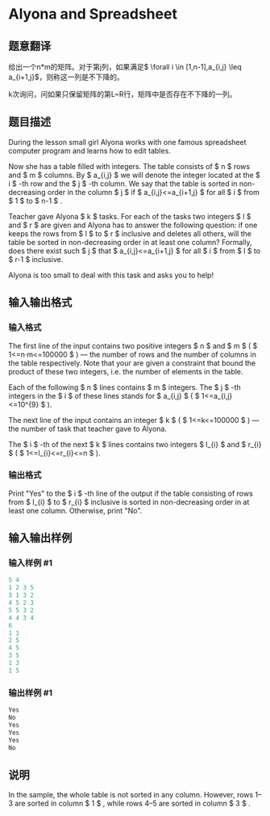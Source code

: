 # Alyona and Spreadsheet

## 题意翻译

给出一个n\*m的矩阵。对于第j列，如果满足$ \forall i \in [1,n-1],a_{i,j} \leq a_{i+1,j}$，则称这一列是不下降的。

k次询问，问如果只保留矩阵的第L~R行，矩阵中是否存在不下降的一列。

## 题目描述

During the lesson small girl Alyona works with one famous spreadsheet computer program and learns how to edit tables.

Now she has a table filled with integers. The table consists of $ n $ rows and $ m $ columns. By $ a_{i,j} $ we will denote the integer located at the $ i $ -th row and the $ j $ -th column. We say that the table is sorted in non-decreasing order in the column $ j $ if $ a_{i,j}<=a_{i+1,j} $ for all $ i $ from $ 1 $ to $ n-1 $ .

Teacher gave Alyona $ k $ tasks. For each of the tasks two integers $ l $ and $ r $ are given and Alyona has to answer the following question: if one keeps the rows from $ l $ to $ r $ inclusive and deletes all others, will the table be sorted in non-decreasing order in at least one column? Formally, does there exist such $ j $ that $ a_{i,j}<=a_{i+1,j} $ for all $ i $ from $ l $ to $ r-1 $ inclusive.

Alyona is too small to deal with this task and asks you to help!

## 输入输出格式

### 输入格式

The first line of the input contains two positive integers $ n $ and $ m $ ( $ 1<=n·m<=100000 $ ) — the number of rows and the number of columns in the table respectively. Note that your are given a constraint that bound the product of these two integers, i.e. the number of elements in the table.

Each of the following $ n $ lines contains $ m $ integers. The $ j $ -th integers in the $ i $ of these lines stands for $ a_{i,j} $ ( $ 1<=a_{i,j}<=10^{9} $ ).

The next line of the input contains an integer $ k $ ( $ 1<=k<=100000 $ ) — the number of task that teacher gave to Alyona.

The $ i $ -th of the next $ k $ lines contains two integers $ l_{i} $ and $ r_{i} $ ( $ 1<=l_{i}<=r_{i}<=n $ ).

### 输出格式

Print "Yes" to the $ i $ -th line of the output if the table consisting of rows from $ l_{i} $ to $ r_{i} $ inclusive is sorted in non-decreasing order in at least one column. Otherwise, print "No".

## 输入输出样例

### 输入样例 #1

```cpp
5 4
1 2 3 5
3 1 3 2
4 5 2 3
5 5 3 2
4 4 3 4
6
1 1
2 5
4 5
3 5
1 3
1 5

```
### 输出样例 #1

```cpp
Yes
No
Yes
Yes
Yes
No

```
## 说明

In the sample, the whole table is not sorted in any column. However, rows 1–3 are sorted in column $ 1 $ , while rows 4–5 are sorted in column $ 3 $ .

